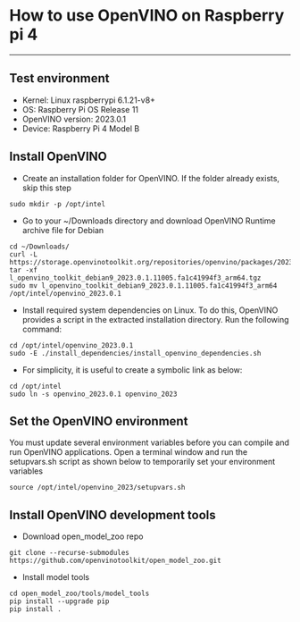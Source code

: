 # How to use OpenVINO on Raspberry pi 4
---

## Test environment
- Kernel: Linux raspberrypi 6.1.21-v8+
- OS: Raspberry Pi OS Release 11
- OpenVINO version: 2023.0.1
- Device: Raspberry Pi 4 Model B

## Install OpenVINO
- Create an installation folder for OpenVINO. If the folder already exists, skip this step
```
sudo mkdir -p /opt/intel
```
- Go to your ~/Downloads directory and download OpenVINO Runtime archive file for Debian
```
cd ~/Downloads/
curl -L https://storage.openvinotoolkit.org/repositories/openvino/packages/2023.0.1/linux/l_openvino_toolkit_debian9_2023.0.1.11005.fa1c41994f3_arm64.tgz
tar -xf l_openvino_toolkit_debian9_2023.0.1.11005.fa1c41994f3_arm64.tgz
sudo mv l_openvino_toolkit_debian9_2023.0.1.11005.fa1c41994f3_arm64 /opt/intel/openvino_2023.0.1
```
- Install required system dependencies on Linux. To do this, OpenVINO provides a script in the extracted installation directory. Run the following command:
```
cd /opt/intel/openvino_2023.0.1
sudo -E ./install_dependencies/install_openvino_dependencies.sh
```
- For simplicity, it is useful to create a symbolic link as below:
```
cd /opt/intel
sudo ln -s openvino_2023.0.1 openvino_2023
```

## Set the OpenVINO environment
You must update several environment variables before you can compile and run OpenVINO applications. Open a terminal window and run the setupvars.sh script as shown below to temporarily set your environment variables
```
source /opt/intel/openvino_2023/setupvars.sh
```

## Install OpenVINO development tools
* Download open_model_zoo repo
```
git clone --recurse-submodules https://github.com/openvinotoolkit/open_model_zoo.git
```
* Install model tools
```
cd open_model_zoo/tools/model_tools
pip install --upgrade pip
pip install .
```
